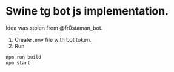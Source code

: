 # Swine tg bot js implementation.

Idea was stolen from @fr0staman_bot.

1. Create .env file with bot token.
2. Run  

```bash
npm run build
npm start
```
